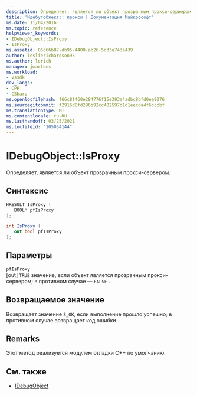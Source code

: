 ```yaml
---
description: Определяет, является ли объект прозрачным прокси-сервером.
title: 'Идебугобжект:: прокси | Документация Майкрософт'
ms.date: 11/04/2016
ms.topic: reference
helpviewer_keywords:
- IDebugObject::IsProxy
- IsProxy
ms.assetid: 06c66b87-db95-4400-ab26-5d33e743a439
author: leslierichardson95
ms.author: lerich
manager: jmartens
ms.workload:
- vssdk
dev_langs:
- CPP
- CSharp
ms.openlocfilehash: f66c8f460e284776f15e393a4adbc8bfd0ea9076
ms.sourcegitcommit: f2916d8fd296b92cc402597d1d1eecda4f6cccbf
ms.translationtype: MT
ms.contentlocale: ru-RU
ms.lasthandoff: 03/25/2021
ms.locfileid: "105054144"
---
```

# <a name="idebugobjectisproxy"></a>IDebugObject::IsProxy
Определяет, является ли объект прозрачным прокси-сервером.

## <a name="syntax"></a>Синтаксис

```cpp
HRESULT IsProxy (
   BOOL* pfIsProxy
);
```

```csharp
int IsProxy (
   out bool pfIsProxy
);
```

## <a name="parameters"></a>Параметры
`pfIsProxy`\
[out] `TRUE` значение, если объект является прозрачным прокси-сервером; в противном случае — `FALSE` .

## <a name="return-value"></a>Возвращаемое значение
 Возвращает значение `S_OK`, если выполнение прошло успешно; в противном случае возвращает код ошибки.

## <a name="remarks"></a>Remarks
 Этот метод реализуется модулем отладки C++ по умолчанию.

## <a name="see-also"></a>См. также
- [IDebugObject](../../../extensibility/debugger/reference/idebugobject.md)
